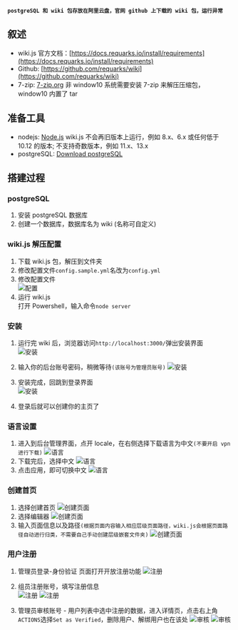 **`postgreSQL 和 wiki 包存放在阿里云盘，官网 github 上下载的 wiki 包，运行异常`**

## 叙述

- wiki.js 官方文档：[https://docs.requarks.io/install/requirements](https://docs.requarks.io/install/requirements)
- Github: [https://github.com/requarks/wiki](https://github.com/requarks/wiki)
- 7-zip: [7-zip.org](https://www.7-zip.org/) 非 window10 系统需要安装 7-zip 来解压压缩包，window10 内置了 tar

## 准备工具

- nodejs: [Node.js](https://nodejs.org/en/) wiki.js 不会再旧版本上运行，例如 8.x、6.x 或任何低于 10.12 的版本; 不支持奇数版本，例如 11.x、13.x
- postgreSQL: [Download postgreSQL](https://www.enterprisedb.com/downloads/postgres-postgresql-downloads)

## 搭建过程

### postgreSQL

1. 安装 postgreSQL 数据库
2. 创建一个数据库，数据库名为 wiki (名称可自定义)

### wiki.js 解压配置

1. 下载 wiki.js 包，解压到文件夹
2. 修改配置文件`config.sample.yml`名改为`config.yml`
3. 修改配置文件  
   ![配置]({{VUE_APP_PLULIC_PATH}}posts/images/20220804/01.png)
4. 运行 wiki.js  
   打开 Powershell，输入命令`node server`

### 安装

1. 运行完 wiki 后，浏览器访问`http://localhost:3000/`弹出安装界面  
   ![安装]({{VUE_APP_PLULIC_PATH}}posts/images/20220804/02.png)

2. 输入你的后台账号密码，稍微等待`(该账号为管理员账号)`
   ![安装]({{VUE_APP_PLULIC_PATH}}posts/images/20220804/03.png)

3. 安装完成，回跳到登录界面  
   ![安装]({{VUE_APP_PLULIC_PATH}}posts/images/20220804/04.png)

4. 登录后就可以创建你的主页了

### 语言设置

1. 进入到后台管理界面，点开 locale，在右侧选择下载语言为中文`(不要开启 vpn进行下载)`
   ![语言]({{VUE_APP_PLULIC_PATH}}posts/images/20220804/05.png)
2. 下载完后，选择中文
   ![语言]({{VUE_APP_PLULIC_PATH}}posts/images/20220804/06.png)
3. 点击应用，即可切换中文
   ![语言]({{VUE_APP_PLULIC_PATH}}posts/images/20220804/07.png)

### 创建首页

1. 选择创建首页
   ![创建页面]({{VUE_APP_PLULIC_PATH}}posts/images/20220804/08.png)
2. 选择编辑器
   ![创建页面]({{VUE_APP_PLULIC_PATH}}posts/images/20220804/09.png)
3. 输入页面信息以及路径`(根据页面内容输入相应层级页面路径，wiki.js会根据页面路径自动进行归类，不需要自己手动创建层级嵌套文件夹)`
   ![创建页面]({{VUE_APP_PLULIC_PATH}}posts/images/20220804/10.png)

### 用户注册

1. 管理员登录-身份验证 页面打开开放注册功能
   ![注册]({{VUE_APP_PLULIC_PATH}}posts/images/20220804/15.png)

2. 组员注册账号，填写注册信息  
   ![注册]({{VUE_APP_PLULIC_PATH}}posts/images/20220804/11.png)
   ![注册]({{VUE_APP_PLULIC_PATH}}posts/images/20220804/12.png)

3. 管理员审核账号 - 用户列表中选中注册的数据，进入详情页，点击右上角`ACTIONS`选择`Set as Verified`，删除用户、解绑用户也在该处
   ![审核]({{VUE_APP_PLULIC_PATH}}posts/images/20220804/13.png)
   ![审核]({{VUE_APP_PLULIC_PATH}}posts/images/20220804/14.png)
